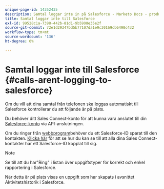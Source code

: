 ```yaml
---
unique-page-id: 14352435
description: Samtal loggar inte in på Salesforce - Marketo Docs - produktdokumentation
title: Samtal loggar inte till Salesforce
exl-id: 99528c1a-7398-442b-81d1-9b5908e35e2f
source-git-commit: 72e1d29347bd5b77107da1e9c30169cb6490c432
workflow-type: tm+mt
source-wordcount: '136'
ht-degree: 0%

---
```


# Samtal loggar inte till Salesforce {#calls-arent-logging-to-salesforce}

Om du vill att dina samtal från telefonen ska loggas automatiskt till Salesforce kontrollerar du att följande är på plats.

Du behöver ditt Sales Connect-konto för att kunna vara anslutet till din [Salesforce-konto](/help/marketo/product-docs/marketo-sales-connect/crm/salesforce-integration/connect-your-sales-connect-account-to-salesforce.md) via API-anslutningen.

Om du ringer från [webbprogram](https://toutapp.com/login)behöver du ett Salesforce-ID sparat till den kontakten. [Klicka här](/help/marketo/product-docs/marketo-sales-connect/crm/salesforce-customization/import-a-salesforce-id-into-sales-connect.md) för att se hur du kan se till att alla dina Sales Connect-kontakter har ett Salesforce-ID kopplat till sig.

>[!NOTE]
>
>Se till att du har&quot;Ring&quot; i listan över uppgiftstyper för korrekt och enkel rapportering i Salesforce.

När detta är på plats visas en uppgift som har skapats i avsnittet Aktivitetshistorik i Salesforce.
